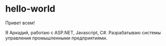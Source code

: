 # hello-world

Привет всем!

Я Аркадий, работаю с ASP.NET, Javascript, C#. Разрабатываю системы управления промышленными предприятиями.
